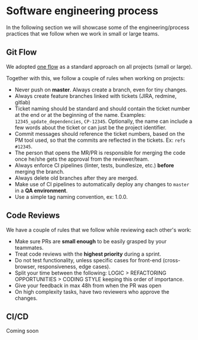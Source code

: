 
# Software engineering process
In the following section we will showcase some of the engineering/process practices that we follow when we work in small or large teams.

## Git Flow
We adopted [one flow](http://endoflineblog.com/oneflow-a-git-branching-model-and-workflow) as a standard approach on all projects (small or large). 

Together with this, we follow a couple of rules when working on projects:
* Never push on **master**. Always create a branch, even for tiny changes.
* Always create feature branches linked with tickets (JIRA, redmine, gitlab)
* Ticket naming should be standard and should contain the ticket number at the end or at the beginning of the name. Examples: `12345_update_dependencies`, `CP-12345`. Optionally, the name can include a few words about the ticket or can just be the project identifier.
* Commit messages should reference the ticket numbers, based on the PM tool used, so that the commits are reflected in the tickets. Ex: `refs #12345`.
* The person that opens the MR/PR is responsible for merging the code once he/she gets the approval from the reviewer/team.
* Always enforce CI pipelines (linter, tests, bundlesize, etc.) **before** merging the branch.
* Always delete old branches after they are merged.
* Make use of CI pipelines to automatically deploy any changes to `master` in a **QA environment**.
* Use a simple tag naming convention, ex: 1.0.0.

## Code Reviews
We have a couple of rules that we follow while reviewing each other's work:
* Make sure PRs are **small enough** to be easily grasped by your teammates.
* Treat code reviews with the **highest priority** during a sprint.
* Do not test functionality, unless specific cases for front-end (cross-browser, responsiveness, edge cases).
* Split your time between the following: LOGIC > REFACTORING OPPORTUNITIES > CODING STYLE keeping this order of importance.
* Give your feedback in max 48h from when the PR was open
* On high complexity tasks, have two reviewers who approve the changes.

## CI/CD
Coming soon
